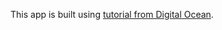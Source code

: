 This app is built using [tutorial from Digital Ocean](https://www.digitalocean.com/community/tutorials/how-to-build-a-node-js-application-with-docker).
